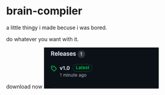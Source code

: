 # brain-compiler
a little thingy i made becuse i was bored.

do whatever you want with it.

download now
![](https://github.com/ezrashare21/brain-compiler/blob/main/download.png)
